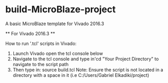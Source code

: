 # build-MicroBlaze-project
 A basic MicroBlaze template for Vivado 2016.3

** For Vivado 2016.3 **

How to run '.tcl' scripts in Vivado:
1. Launch Vivado open the tcl console below
2. Navigate to the tcl console and type in'cd "Your Project Directory" to navigate to the script path
3. Then type in: source build.tcl
Note: Ensure the script is not located in a directory with a space in it 
(i.e C:/Users/Gabriel Elkadiki/project)
